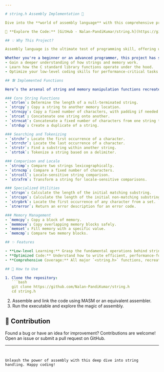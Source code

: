 ```yaml
---

# string.h Assembly Implementation 🚀

Dive into the **world of assembly language** with this comprehensive project that reimagines the C standard library's `<string.h>` functions. This repository is a playground for low-level programming enthusiasts who want to explore string and memory manipulation at its core.

🔗 **Explore the Code:** [GitHub - Nalan-PandiKumar/string.h](https://github.com/Nalan-PandiKumar/string.h)

## 💡 Why This Project?

Assembly language is the ultimate test of programming skill, offering unparalleled control over the machine. By recreating `<string.h>` in assembly, this project bridges the gap between high-level programming and the raw power of the x86-32 or x86 instruction set. 

Whether you're a beginner or an advanced programmer, this project has something for everyone:
- Gain a deeper understanding of how strings and memory work.
- Learn how the C standard library functions operate under the hood.
- Optimize your low-level coding skills for performance-critical tasks.

## 🛠️ Implemented Functions

Here’s the arsenal of string and memory manipulation functions recreated in pure assembly:

### Core String Functions
- `strlen`: Determine the length of a null-terminated string.
- `strcpy`: Copy a string to another memory location.
- `strncpy`: Copy a fixed number of characters, with padding if needed.
- `strcat`: Concatenate one string onto another.
- `strncat`: Concatenate a fixed number of characters from one string to another.
- `strdup`: Create a duplicate of a string.

### Searching and Tokenizing
- `strchr`: Locate the first occurrence of a character.
- `strrchr`: Locate the last occurrence of a character.
- `strstr`: Find a substring within another string.
- `strtok`: Tokenize a string based on a delimiter.

### Comparison and Locale
- `strcmp`: Compare two strings lexicographically.
- `strncmp`: Compare a fixed number of characters.
- `strcoll`: Locale-sensitive string comparison.
- `strxfrm`: Transform a string for locale-sensitive comparisons.

### Specialized Utilities
- `strspn`: Calculate the length of the initial matching substring.
- `strcspn`: Calculate the length of the initial non-matching substring.
- `strpbrk`: Locate the first occurrence of any character from a set.
- `strerror`: Return an error description for an error code.

### Memory Management
- `memcpy`: Copy a block of memory.
- `memmove`: Copy overlapping memory blocks safely.
- `memset`: Fill memory with a specific value.
- `memcmp`: Compare two memory blocks.

## ✨ Features

- **Low-level Learning:** Grasp the fundamental operations behind string and memory manipulation.
- **Optimized Code:** Understand how to write efficient, performance-focused routines.
- **Comprehensive Coverage:** All major `<string.h>` functions, recreated in assembly.

## 📖 How to Use

1. Clone the repository:  
   ```bash
   git clone https://github.com/Nalan-PandiKumar/string.h
   cd string.h
   ```
2. Assemble and link the code using MASM or an equivalent assembler.
3. Run the executable and explore the magic of assembly.

## 🤝 Contribution

Found a bug or have an idea for improvement? Contributions are welcome! Open an issue or submit a pull request on GitHub.

---
```


Unleash the power of assembly with this deep dive into string handling. Happy coding!
